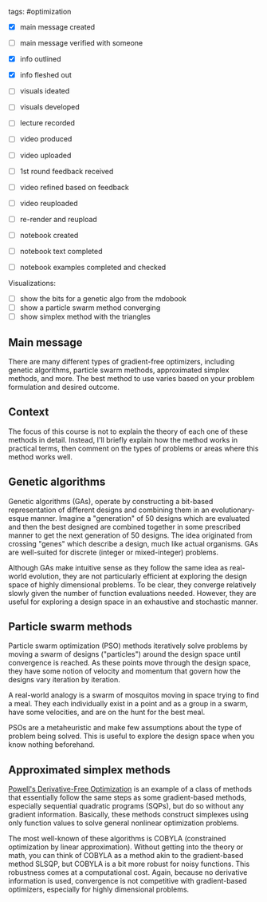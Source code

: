 tags: #optimization 

- [x] main message created
- [ ] main message verified with someone
- [x] info outlined
- [x] info fleshed out
- [ ] visuals ideated
- [ ] visuals developed
- [ ] lecture recorded
- [ ] video produced
- [ ] video uploaded
- [ ] 1st round feedback received
- [ ] video refined based on feedback
- [ ] video reuploaded
- [ ] re-render and reupload

- [ ] notebook created
- [ ] notebook text completed
- [ ] notebook examples completed and checked

Visualizations:
- [ ] show the bits for a genetic algo from the mdobook
- [ ] show a particle swarm method converging
- [ ] show simplex method with the triangles

## Main message
There are many different types of gradient-free optimizers, including genetic algorithms, particle swarm methods, approximated simplex methods, and more. The best method to use varies based on your problem formulation and desired outcome.

## Context
The focus of this course is not to explain the theory of each one of these methods in detail. Instead, I'll briefly explain how the method works in practical terms, then comment on the types of problems or areas where this method works well.

## Genetic algorithms
Genetic algorithms (GAs), operate by constructing a bit-based representation of different designs and combining them in an evolutionary-esque manner. Imagine a "generation" of 50 designs which are evaluated and then the best designed are combined together in some prescribed manner to get the next generation of 50 designs. The idea originated from crossing "genes" which describe a design, much like actual organisms. GAs are well-suited for discrete (integer or mixed-integer) problems.

Although GAs make intuitive sense as they follow the same idea as real-world evolution, they are not particularly efficient at exploring the design space of highly dimensional problems. To be clear, they converge relatively slowly given the number of function evaluations needed. However, they are useful for exploring a design space in an exhaustive and stochastic manner.

## Particle swarm methods
Particle swarm optimization (PSO) methods iteratively solve problems by moving a swarm of designs ("particles") around the design space until convergence is reached. As these points move through the design space, they have some notion of velocity and momentum that govern how the designs vary iteration by iteration.

A real-world analogy is a swarm of mosquitos moving in space trying to find a meal. They each individually exist in a point and as a group in a swarm, have some velocities, and are on the hunt for the best meal.

PSOs are a metaheuristic and make few assumptions about the type of problem being solved. This is useful to explore the design space when you know nothing beforehand.

## Approximated simplex methods
[Powell's Derivative-Free Optimization](https://www.pdfo.net/docs.html#introduction) is an example of a class of methods that essentially follow the same steps as some gradient-based methods, especially sequential quadratic programs (SQPs), but do so without any gradient information. Basically, these methods construct simplexes using only function values to solve general nonlinear optimization problems.

The most well-known of these algorithms is COBYLA (constrained optimization by linear approximation). Without getting into the theory or math, you can think of COBYLA as a method akin to the gradient-based method SLSQP, but COBYLA is a bit more robust for noisy functions. This robustness comes at a computational cost. Again, because no derivative information is used, convergence is not competitive with gradient-based optimizers, especially for highly dimensional problems.
